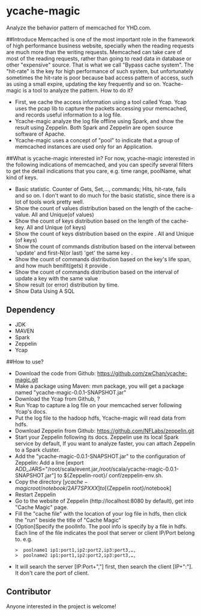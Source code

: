 # ycache-magic
Analyze the behavior pattern of memcached for YHD.com.

##Introduce
  Memcached is one of the most important role in the framework of high performance business website,
  specially when the reading requests are much more than the writing requests. Memcached can take care
  of most of the reading requests, rather than going to read data in database or other "expensive" source.
  That is what we call "Bypass cache system". The "hit-rate" is the key for high performance of such system,
  but unfortunately sometimes the hit-rate is poor because bad access pattern of access, such as using a
  small expire, updating the key frequently and so on.
  Ycache-magic is a tool to analyze the pattern. How to do it?
  - First, we cache the access information using a tool called Ycap. Ycap uses the pcap lib to capture the
  packets accessing your memcached, and records useful information to a log file.
  - Ycache-magic analyze the log file offline using Spark, and show the result using Zeppelin. Both Spark
  and Zeppelin are open source software of Apache.
  - Ycache-magic uses a concept of "pool" to indicate that a group of memcached instances are used only for
    an Application.

##What is ycache-magic interested in?
  For now, ycache-magic interested in the following indications of memcached, and you can specify several
  filters to get the detail indications that you care, e.g. time range, poolName, what kind of keys.

   - Basic statistic. Counter of Gets, Set,..., commands; Hits, hit-rate, fails and so on. I don't want to
     do much for the basic statistic, since there is a lot of tools work pretty well.
   - Show the count of values distribution based on the length of the cache-value. All and Unique(of values)
   - Show the count of keys distribution based on the length of the cache-key. All and Unique (of keys)
   - Show the count of keys distribution based on the expire . All and Unique (of keys)
   - Show the count of commands distribution based on the interval between 'update' and first-N(or last) 'get' the same key .
   - Show the count of commands distribution based on the key's life span, and how much benifit(gets) it provide .
   - Show the count of commands distribution based on the interval of update a key with the same value
   - Show result (or error) distribution by time.
   - Show Data Using A SQL

## Dependency
 - JDK
 - MAVEN
 - Spark
 - Zeppelin
 - Ycap

##How to use?
  - Download the code from Github: https://github.com/zwChan/ycache-magic.git
  - Make a package using Maven: mvn package, you will get a package named "ycache-magic-0.0.1-SNAPSHOT.jar"
  - Download the Ycap from Github, ?
  - Run Ycap to capture a log file on your memcached server following Ycap's docs.
  - Put the log file to the hadoop hdfs, Ycache-magic will read data from hdfs.
  - Download Zeppelin from Github: https://github.com/NFLabs/zeppelin.git
  - Start your Zeppelin following its docs. Zeppelin use its local Spark service by default, If you want to
    analyze faster, you can attach Zeppelin to a Spark cluster.
  - Add the "ycache-magic-0.0.1-SNAPSHOT.jar" to the configuration of Zeppelin: Add a line
   [export ADD_JARS="/root/scala/event.jar,/root/scala/ycache-magic-0.0.1-SNAPSHOT.jar"] to ${Zeppelin-root}/
   conf/zeppelin-env.sh.
  - Copy the directory [${ycache-magic root}/notebook/2AF7SPXXX] to [${Zeppelin root}/notebook]
  - Restart Zeppelin
  - Go to the website of Zeppelin (http://localhost:8080 by default), get into "Cache Magic" page.
  - Fill the "cache file" with the location of your log file in hdfs, then click the "run" beside the title
    of "Cache Magic"
  - [Option]Specify the poolInfo. The pool info is specify by a file in hdfs. Each line of the file indicates
    the pool that server or client IP/Port belong to. e.g.
    ```
    >  poolname1 ip1:port1,ip2:port2,ip3:port3,…,
    >  poolname2 ip1:port1,ip2:port2,ip3:port3,…,
    ```
  - It will search the server [IP:Port+","] first, then search the client [IP+":"]. It don't care the port of client.

## Contributor
  Anyone interested in the project is welcome!



